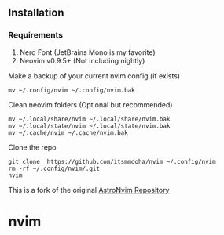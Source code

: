 ## Installation

### Requirements
  1. Nerd Font (JetBrains Mono is my favorite)
  2. Neovim v0.9.5+ (Not including nightly)

Make a backup of your current nvim config (if exists)

```shell
mv ~/.config/nvim ~/.config/nvim.bak
```

Clean neovim folders (Optional but recommended)

```shell
mv ~/.local/share/nvim ~/.local/share/nvim.bak
mv ~/.local/state/nvim ~/.local/state/nvim.bak
mv ~/.cache/nvim ~/.cache/nvim.bak
```

Clone the repo

```shell
git clone  https://github.com/itsmmdoha/nvim ~/.config/nvim
rm -rf ~/.config/nvim/.git
nvim
```

This is a fork of the original [AstroNvim Repository](https://github.com/AstroNvim/template)
# nvim
